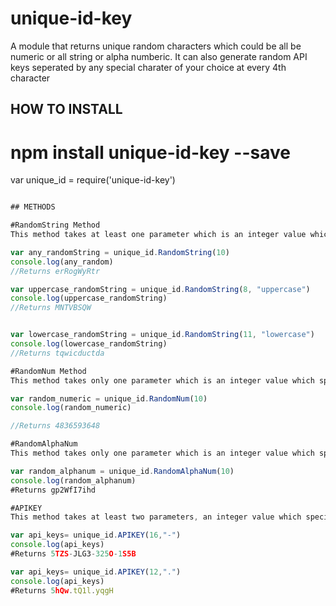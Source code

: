 # unique-id-key
A module that returns unique random characters which could be all be numeric or all string or alpha numberic. It can also generate random API keys seperated by any special charater of your choice at every 4th character


## HOW TO INSTALL
# npm install unique-id-key --save

var unique_id = require('unique-id-key')

```javascript

## METHODS 

#RandomString Method
This method takes at least one parameter which is an integer value which specifies the length of the expected returned string and the second option which is to  indicate if the string should be in lowercase or uppercase. This returns only string values

var any_randomString = unique_id.RandomString(10)
console.log(any_random)
//Returns erRogWyRtr

var uppercase_randomString = unique_id.RandomString(8, "uppercase")
console.log(uppercase_randomString)
//Returns MNTVBSQW


var lowercase_randomString = unique_id.RandomString(11, "lowercase")
console.log(lowercase_randomString)
//Returns tqwicductda

#RandomNum Method
This method takes only one parameter which is an integer value which specifies the length of the expected returned numeric random value.

var random_numeric = unique_id.RandomNum(10)
console.log(random_numeric)

//Returns 4836593648

#RandomAlphaNum
This method takes only one parameter which is an integer value which specifies the length of the expected alpha numeric string i.e the returns a random value that contains integers and strings(lowercase and upperercase)

var random_alphanum = unique_id.RandomAlphaNum(10)
console.log(random_alphanum)
#Returns gp2WfI7ihd

#APIKEY
This method takes at least two parameters, an integer value which specifies the length of the expected api key.It takes a second parameter which is the special character you want in the API.This is placed after every 4th character in the API KEY string.

var api_keys= unique_id.APIKEY(16,"-")
console.log(api_keys)
#Returns 5TZS-JLG3-325O-1S5B

var api_keys= unique_id.APIKEY(12,".")
console.log(api_keys)
#Returns 5hQw.tQ1l.yqgH